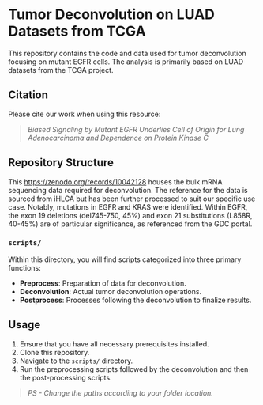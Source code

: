 # Tumor Deconvolution on LUAD Datasets from TCGA

This repository contains the code and data used for tumor deconvolution focusing on mutant EGFR cells. The analysis is primarily based on LUAD datasets from the TCGA project.

## Citation

Please cite our work when using this resource:

> *Biased Signaling by Mutant EGFR Underlies Cell of Origin for Lung Adenocarcinoma and Dependence on Protein Kinase C*

## Repository Structure

This https://zenodo.org/records/10042128 houses the bulk mRNA sequencing data required for deconvolution. The reference for the data is sourced from iHLCA but has been further processed to suit our specific use case. Notably, mutations in EGFR and KRAS were identified. Within EGFR, the exon 19 deletions (del745-750, 45%) and exon 21 substitutions (L858R, 40-45%) are of particular significance, as referenced from the GDC portal.

### `scripts/`

Within this directory, you will find scripts categorized into three primary functions:

-   **Preprocess**: Preparation of data for deconvolution.
-   **Deconvolution**: Actual tumor deconvolution operations.
-   **Postprocess**: Processes following the deconvolution to finalize results.

## Usage

1.  Ensure that you have all necessary prerequisites installed.
2.  Clone this repository.
3.  Navigate to the `scripts/` directory.
4.  Run the preprocessing scripts followed by the deconvolution and then the post-processing scripts.

> *PS - Change the paths according to your folder location.*
